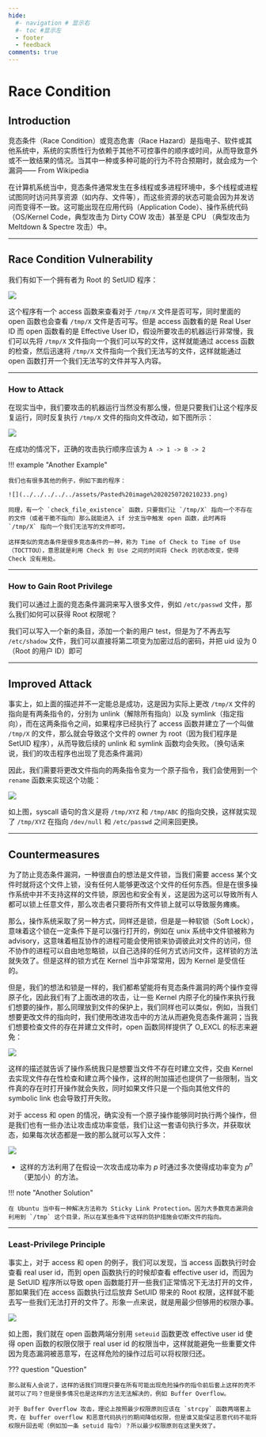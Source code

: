 ```yaml
---
hide:
  #- navigation # 显示右
  #- toc #显示左
  - footer
  - feedback
comments: true
---  
```


# Race Condition

## Introduction

竞态条件（Race Condition）或竞态危害（Race Hazard）是指电子、软件或其他系统中，系统的实质性行为依赖于其他不可控事件的顺序或时间，从而导致意外或不一致结果的情况。当其中一种或多种可能的行为不符合预期时，就会成为一个漏洞—— From Wikipedia

在计算机系统当中，竞态条件通常发生在多线程或多进程环境中，多个线程或进程试图同时访问共享资源（如内存、文件等），而这些资源的状态可能会因为并发访问而变得不一致。这可能出现在应用代码（Application Code）、操作系统代码（OS/Kernel Code，典型攻击为 Dirty COW 攻击）甚至是 CPU （典型攻击为 Meltdown & Spectre 攻击）中。
***
## Race Condition Vulnerability

我们有如下一个拥有者为 Root 的 SetUID 程序：

![](../../../../../assets/Pasted%20image%2020250720203940.png)

这个程序有一个 access 函数来查看对于 `/tmp/X` 文件是否可写，同时里面的 open 函数也会查看 `/tmp/X` 文件是否可写。但是 access 函数看的是 Real User ID 而 open 函数看的是 Effective User ID，假设所要攻击的机器运行非常慢，我们可以先将 `/tmp/X` 文件指向一个我们可以写的文件，这样就能通过 access 函数的检查，然后迅速将 `/tmp/X` 文件指向一个我们无法写的文件，这样就能通过 open 函数打开一个我们无法写的文件并写入内容。
***
### How to Attack

在现实当中，我们要攻击的机器运行当然没有那么慢，但是只要我们让这个程序反复运行，同时反复执行 `/tmp/X` 文件的指向文件改动，如下图所示：

![](../../../../../assets/Pasted%20image%2020250720205916.png)

在成功的情况下，正确的攻击执行顺序应该为 `A -> 1 -> B -> 2`

!!! example "Another Example"

	我们也有很多其他的例子，例如下面的程序：
	
	![](../../../../../assets/Pasted%20image%2020250720210233.png)
	
	同理，有一个 `check_file_existence` 函数，只要我们让 `/tmp/X` 指向一个不存在的文件（或者干脆不指向）那么就能进入 if 分支当中触发 open 函数，此时再将 `/tmp/X` 指向一个我们无法写的文件即可。
	
	这样类似的竞态条件是很多竞态条件的一种，称为 Time of Check to Time of Use（TOCTTOU），意思就是利用 Check 到 Use 之间的时间将 Check 的状态改变，使得 Check 没有用处。
***
### How to Gain Root Privilege

我们可以通过上面的竞态条件漏洞来写入很多文件，例如 `/etc/passwd` 文件，那么我们如何可以获得 Root 权限呢？

我们可以写入一个新的条目，添加一个新的用户 test，但是为了不再去写 `/etc/shadow` 文件，我们可以直接将第二项变为加密过后的密码，并把 uid 设为 0 （Root 的用户 ID）即可
***
## Improved Attack

事实上，如上面的描述并不一定能总是成功，这是因为实际上更改 `/tmp/X` 文件的指向是有两条指令的，分别为 unlink（解除所有指向）以及 symlink（指定指向），而在这两条指令之间，如果程序已经执行了 access 函数并建立了一个叫做  `/tmp/X` 的文件，那么就会导致这个文件的 owner 为 root（因为我们程序是 SetUID 程序），从而导致后续的 unlink 和 symlink 函数均会失败。（换句话来说，我们的攻击程序也出现了竞态条件漏洞）

因此，我们需要将更改文件指向的两条指令变为一个原子指令，我们会使用到一个 `rename` 函数来实现这个功能：

![](../../../../../assets/Pasted%20image%2020250721183624.png)

如上图，syscall 语句的含义是将 `/tmp/XYZ` 和 `/tmp/ABC` 的指向交换，这样就实现了 `/tmp/XYZ` 在指向 `/dev/null` 和 `/etc/passwd` 之间来回更换。
***
## Countermeasures

为了防止竞态条件漏洞，一种很直白的想法是文件锁，当我们需要 access 某个文件时就将这个文件上锁，没有任何人能够更改这个文件的任何东西。但是在很多操作系统中并不支持这样的文件锁，原因也和安全有关，这是因为这可以导致所有人都可以锁上任意文件，那么攻击者只要将所有文件锁上就可以导致服务瘫痪。

那么，操作系统采取了另一种方式，同样还是锁，但是是一种软锁（Soft Lock），意味着这个锁在一定条件下是可以强行打开的，例如在 unix 系统中文件锁被称为 advisory，这意味着相互协作的进程可能会使用锁来协调彼此对文件的访问，但不协作的进程可以自由地忽略锁，以自己选择的任何方式访问文件，这样锁的方法就失效了。但是这样的锁方式在 Kernel 当中非常常用，因为 Kernel 是受信任的。

但是，我们的想法和锁是一样的，我们都希望能将有竞态条件漏洞的两个操作变得原子化，因此我们有了上面改进的攻击，让一些 Kernel 内原子化的操作来执行我们想要的操作，那么同理放到文件的保护上，我们同样也可以类似，例如，当我们想要更改文件的指向时，我们使用改进攻击中的方法从而避免竞态条件漏洞；当我们想要检查文件的存在并建立文件时，open 函数同样提供了 O_EXCL 的标志来避免：

![](../../../../../assets/Pasted%20image%2020250721185533.png)

这样的描述就告诉了操作系统我只是想要当文件不存在时建立文件，交由 Kernel 去实现文件存在性检查和建立两个操作，这样的附加描述也提供了一些限制，当文件真的存在时打开操作就会失败，同时如果文件只是一个指向其他文件的 symbolic link 也会导致打开失败。

对于 access 和 open 的情况，确实没有一个原子操作能够同时执行两个操作，但是我们也有一些办法让攻击成功率变低，我们让这一套语句执行多次，并获取状态，如果每次状态都是一致的那么就可以写入文件：

![](../../../../../assets/Pasted%20image%2020250721190609.png)

- 这样的方法利用了在假设一次攻击成功率为 $p$ 时通过多次使得成功率变为 $p^n$（更加小）的方法。

!!! note "Another Solution"

	在 Ubuntu 当中有一种解决方法称为 Sticky Link Protection。因为大多数竞态漏洞会利用到 `/tmp` 这个目录，所以在某些条件下这样的防护措施会切断文件的指向。
***
### Least-Privilege Principle

事实上，对于 access 和 open 的例子，我们可以发现，当 access 函数执行时会查看 real user id，而到 open 函数执行的时候却查看 effective user id，而因为是 SetUID 程序所以导致 open 函数能打开一些我们正常情况下无法打开的文件，那如果我们在 access 函数执行过后放弃 SetUID 带来的 Root 权限，这样就不能去写一些我们无法打开的文件了。形象一点来说，就是用最少但够用的权限办事。

![](../../../../../assets/Pasted%20image%2020250721191944.png)

如上图，我们就在 open 函数两端分别用 `seteuid` 函数更改 effective user id 使得 open 函数的权限仅限于 real user id 的权限当中，这样就能避免一些重要文件因为竞态漏洞被恶意写，在这样危险的操作过后可以将权限归还。

??? question "Question"

	那么就有人会说了，这样的话我们同理只要在所有可能出现危险操作的指令前后套上这样的壳不就可以了吗？但是很多情况也是这样的方法无法解决的，例如 Buffer Overflow。
	
	对于 Buffer Overflow 攻击，理论上按照最少权限原则应该在 `strcpy` 函数两端套上壳，在 buffer overflow 和恶意代码执行的期间降低权限，但是谁又能保证恶意代码不能将权限升回去呢（例如加一条 setuid 指令）？所以最少权限原则在这里失效了。


